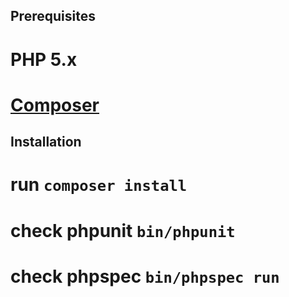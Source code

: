 Prerequisites
-------------

# PHP 5.x
# [Composer](https://getcomposer.org/)

Installation
------------

# run `composer install`
# check phpunit `bin/phpunit`
# check phpspec `bin/phpspec run`
